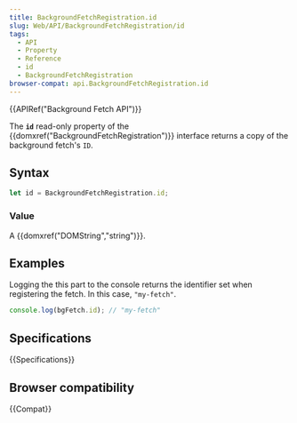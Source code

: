 ```yaml
---
title: BackgroundFetchRegistration.id
slug: Web/API/BackgroundFetchRegistration/id
tags:
  - API
  - Property
  - Reference
  - id
  - BackgroundFetchRegistration
browser-compat: api.BackgroundFetchRegistration.id
---
```

{{APIRef("Background Fetch API")}}

The **`id`** read-only property of the {{domxref("BackgroundFetchRegistration")}} interface returns a copy of the background fetch's `ID`.

## Syntax

```js
let id = BackgroundFetchRegistration.id;
```

### Value

A {{domxref("DOMString","string")}}.

## Examples

Logging the this part to the console returns the identifier set when registering the fetch. In this case, `"my-fetch"`.

```js
console.log(bgFetch.id); // "my-fetch"
```

## Specifications

{{Specifications}}

## Browser compatibility

{{Compat}}
